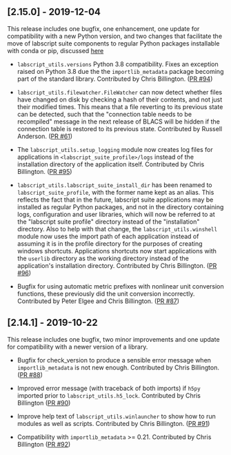 ## [2.15.0] - 2019-12-04

This release includes one bugfix, one enhancement, one update for compatibility with a
new Python version, and two changes that facilitate the move of labscript suite
components to regular Python packages installable with conda or pip, discussed
[here](https://bitbucket.org/labscript_suite/installer/issues/31/)

- `labscript_utils.versions` Python 3.8 compatibility. Fixes an exception raised on
  Python 3.8 due the the `importlib_metadata` package becoming part of the standard
  library. Contributed by Chris Billington. 
  ([PR #94](https://bitbucket.org/labscript_suite/labscript_utils/pull-requests/94))

- `labscript_utils.filewatcher.FileWatcher` can now detect whether files have changed on
  disk by checking a hash of their contents, and not just their modified times. This
  means that a file reverting to its previous state can be detected, such that the
  "connection table needs to be recompiled" message in the next release of BLACS will be
  hidden if the connection table is restored to its previous state. Contributed by
  Russell Anderson.
  ([PR #61](https://bitbucket.org/labscript_suite/labscript_utils/pull-requests/61))

- The `labscript_utils.setup_logging` module now creates log files for applications in
  `<labscript_suite_profile>/logs` instead of the installation directory of the
  application itself. Contributed by Chris Billington.
  ([PR #95](https://bitbucket.org/labscript_suite/labscript_utils/pull-requests/95))

- `labscript_utils.labscript_suite_install_dir` has been renamed to
  `labscript_suite_profile`, with the former name kept as an alias. This reflects the
  fact that in the future, labscript suite applications may be installed as regular
  Python packages, and not in the directory containing logs, configuration and user
  libraries, which will now be referred to at the "labscript suite profile" directory
  instead of the "installation" directory. Also to help with that change, the
  `labscript_utils.winshell` module now uses the import path of each application instead
  of assuming it is in the profile directory for the purposes of creating windows
  shortcuts. Applications shortcuts now start applications with the `userlib` directory
  as the working directory instead of the application's installation directory.
  Contributed by Chris Billington.
  ([PR #96](https://bitbucket.org/labscript_suite/labscript_utils/pull-requests/96))

- Bugfix for using automatic metric prefixes with nonlinear unit conversion functions,
  these previously did the unit conversion incorrectly. Contributed by Peter Elgee and
  Chris Billington.
  ([PR #87](https://bitbucket.org/labscript_suite/labscript_utils/pull-requests/96))


## [2.14.1] - 2019-10-22

This release includes one bugfix, two minor improvements and one update for
compatibility with a newer version of a library.

- Bugfix for check_version to produce a sensible error message when `importlib_metadata`
  is not new enough. Contributed by Chris Billington.
  ([PR #88](https://bitbucket.org/labscript_suite/labscript_utils/pull-requests/88))

- Improved error message (with traceback of both imports) if `h5py` imported prior to
  `labscript_utils.h5_lock`. Contributed by Chris Billington
  ([PR #90](https://bitbucket.org/labscript_suite/labscript_utils/pull-requests/90))

- Improve help text of `labscript_utils.winlauncher` to show how to run modules as well
  as scripts. Contributed by Chris Billington.
  ([PR #91](https://bitbucket.org/labscript_suite/labscript_utils/pull-requests/91))

- Compatibility with `importlib_metadata` >= 0.21. Contributed by Chris Billington
  ([PR #92](https://bitbucket.org/labscript_suite/labscript_utils/pull-requests/88))